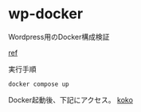 # wp-docker
Wordpress用のDocker構成検証

[ref](https://dev.classmethod.jp/articles/beginner-docker-wordpress/)

実行手順
```
docker compose up
```

Docker起動後、下記にアクセス。
[koko](http://localhost:8000)

